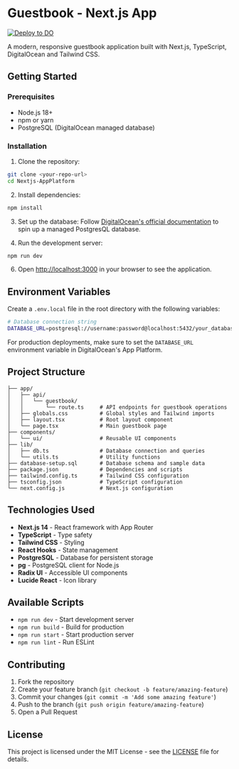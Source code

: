 # Guestbook - Next.js App

[![Deploy to DO](https://www.deploytodo.com/do-btn-blue.svg)](https://cloud.digitalocean.com/apps/new?repo=https://github.com/hmitra/Nextjs-AppPlatform/tree/main)

A modern, responsive guestbook application built with Next.js, TypeScript, DigitalOcean and Tailwind CSS.

## Getting Started

### Prerequisites

- Node.js 18+ 
- npm or yarn
- PostgreSQL (DigitalOcean managed database)

### Installation

1. Clone the repository:
```bash
git clone <your-repo-url>
cd Nextjs-AppPlatform
```

2. Install dependencies:
```bash
npm install
```

3. Set up the database:
  Follow [DigitalOcean's official documentation](https://docs.digitalocean.com/products/databases/postgresql/getting-started/quickstart/) to spin up a managed PostgresQL database. 

5. Run the development server:
```bash
npm run dev
```

6. Open [http://localhost:3000](http://localhost:3000) in your browser to see the application.

## Environment Variables

Create a `.env.local` file in the root directory with the following variables:

```bash
# Database connection string
DATABASE_URL=postgresql://username:password@localhost:5432/your_database_name
```

For production deployments, make sure to set the `DATABASE_URL` environment variable in DigitalOcean's App Platform.

## Project Structure

```
├── app/
│   ├── api/
│   │   └── guestbook/
│   │       └── route.ts     # API endpoints for guestbook operations
│   ├── globals.css          # Global styles and Tailwind imports
│   ├── layout.tsx           # Root layout component
│   └── page.tsx             # Main guestbook page
├── components/
│   └── ui/                  # Reusable UI components
├── lib/
│   ├── db.ts                # Database connection and queries
│   └── utils.ts             # Utility functions
├── database-setup.sql       # Database schema and sample data
├── package.json             # Dependencies and scripts
├── tailwind.config.ts       # Tailwind CSS configuration
├── tsconfig.json            # TypeScript configuration
└── next.config.js           # Next.js configuration
```

## Technologies Used

- **Next.js 14** - React framework with App Router
- **TypeScript** - Type safety
- **Tailwind CSS** - Styling
- **React Hooks** - State management
- **PostgreSQL** - Database for persistent storage
- **pg** - PostgreSQL client for Node.js
- **Radix UI** - Accessible UI components
- **Lucide React** - Icon library

## Available Scripts

- `npm run dev` - Start development server
- `npm run build` - Build for production
- `npm run start` - Start production server
- `npm run lint` - Run ESLint

## Contributing

1. Fork the repository
2. Create your feature branch (`git checkout -b feature/amazing-feature`)
3. Commit your changes (`git commit -m 'Add some amazing feature'`)
4. Push to the branch (`git push origin feature/amazing-feature`)
5. Open a Pull Request

## License

This project is licensed under the MIT License - see the [LICENSE](LICENSE) file for details.